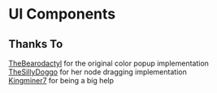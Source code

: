 # UI Components

## Thanks To

[TheBearodactyl](https://github.com/TheBearodactyl) for the original color popup implementation<br>
[TheSillyDoggo](https://github.com/TheSillyDoggo) for her node dragging implementation<br>
[Kingminer7](https://github.com/kingminer7) for being a big help<br>
